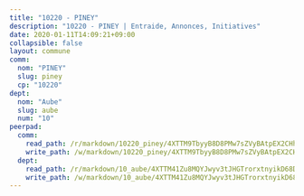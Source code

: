 ```yaml
---
title: "10220 - PINEY"
description: "10220 - PINEY | Entraide, Annonces, Initiatives"
date: 2020-01-11T14:09:21+09:00
collapsible: false
layout: commune
comm:
  nom: "PINEY"
  slug: piney
  cp: "10220"
dept:
  nom: "Aube"
  slug: aube
  num: "10"
peerpad:
  comm:
    read_path: /r/markdown/10220_piney/4XTTM9TbyyB8D8PMw7sZVyBAtpEX2CHhEJXcBrUayi7pnzPsm
    write_path: /w/markdown/10220_piney/4XTTM9TbyyB8D8PMw7sZVyBAtpEX2CHhEJXcBrUayi7pnzPsm-K3TgUcAHSNr1GqL1EZBAQHUY3Z2dyjr9W57eFj9YNstZQn3j1T1LBZVVT1QgKj9ojrsdyKGvXQ8hxNKNaGsd8vujhhd9BPaG7PpJLpbEGypX5z6byAPGBW7P2VdQFMkYmJFTogBZ
  dept:
    read_path: /r/markdown/10_aube/4XTTM41Zu8MQYJwyv3tJHGTrorxtnyikD68DsVemyiZk3ThMz
    write_path: /w/markdown/10_aube/4XTTM41Zu8MQYJwyv3tJHGTrorxtnyikD68DsVemyiZk3ThMz-K3TgTmGUJaeXhcyrKr3gXoqmq82GkfYoTwSCbr39jXo2qoiz4eMZ1zWf94tEK8PkgCEQwZ6j878iec7q7nyW22BbTVtKr2C3mJwkjMoqhPxRA9brvyfx2cZBiMVgJntTtrf7GrDW
---
```


